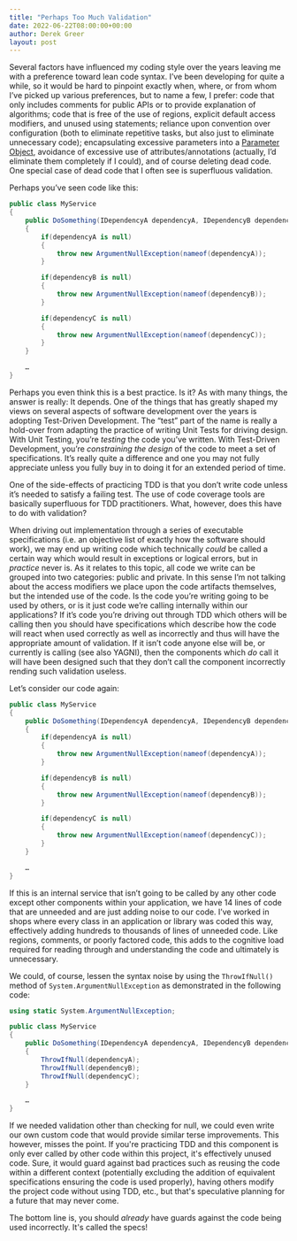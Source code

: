 ```yaml
---
title: "Perhaps Too Much Validation"
date: 2022-06-22T08:00:00+00:00
author: Derek Greer
layout: post
---
```


Several factors have influenced my coding style over the years leaving me with a preference toward lean code syntax. I’ve been developing for quite a while, so it would be hard to pinpoint exactly when, where, or from whom I’ve picked up various preferences, but to name a few, I prefer: code that only includes comments for public APIs or to provide explanation of algorithms; code that is free of the use of regions, explicit default access modifiers, and unused using statements; reliance upon convention over configuration (both to eliminate repetitive tasks, but also just to eliminate unnecessary code); encapsulating excessive parameters into a [Parameter Object](https://wiki.c2.com/?ParameterObject), avoidance of excessive use of attributes/annotations (actually, I’d eliminate them completely if I could), and of course deleting dead code. One special case of dead code that I often see is superfluous validation.

Perhaps you’ve seen code like this:

```csharp
public class MyService
{
    public DoSomething(IDependencyA dependencyA, IDependencyB dependencyB, IDependencyC dependencyC)
    {
        if(dependencyA is null)
        {
            throw new ArgumentNullException(nameof(dependencyA));
        }

        if(dependencyB is null)
        {
            throw new ArgumentNullException(nameof(dependencyB));
        }

        if(dependencyC is null)
        {
            throw new ArgumentNullException(nameof(dependencyC));
        }
    }

    …
}
```

Perhaps you even think this is a best practice. Is it? As with many things, the answer is really: It depends. One of the things that has greatly shaped my views on several aspects of software development over the years is adopting Test-Driven Development. The “test” part of the name is really a hold-over from adapting the practice of writing Unit Tests for driving design. With Unit Testing, you’re _testing_ the code you’ve written. With Test-Driven Development, you’re _constraining the design_ of the code to meet a set of specifications. It’s really quite a difference and one you may not fully appreciate unless you fully buy in to doing it for an extended period of time.

One of the side-effects of practicing TDD is that you don’t write code unless it’s needed to satisfy a failing test. The use of code coverage tools are basically superfluous for TDD practitioners. What, however, does this have to do with validation?

When driving out implementation through a series of executable specifications (i.e. an objective list of exactly how the software should work), we may end up writing code which technically _could_ be called a certain way which would result in exceptions or logical errors, but in _practice_ never is. As it relates to this topic, all code we write can be grouped into two categories: public and private. In this sense I’m not talking about the access modifiers we place upon the code artifacts themselves, but the intended use of the code. Is the code you’re writing going to be used by others, or is it just code we’re calling internally within our applications? If it’s code you’re driving out through TDD which others will be calling then you should have specifications which describe how the code will react when used correctly as well as incorrectly and thus will have the appropriate amount of validation. If it isn’t code anyone else will be, or currently is calling (see also YAGNI), then the components which _do_ call it will have been designed such that they don’t call the component incorrectly rending such validation useless.

Let’s consider our code again:

```csharp
public class MyService
{
    public DoSomething(IDependencyA dependencyA, IDependencyB dependencyB, IDependencyC dependencyC)
    {
        if(dependencyA is null)
        {
            throw new ArgumentNullException(nameof(dependencyA));
        }

        if(dependencyB is null)
        {
            throw new ArgumentNullException(nameof(dependencyB));
        }

        if(dependencyC is null)
        {
            throw new ArgumentNullException(nameof(dependencyC));
        }
    }

    …
}
```

If this is an internal service that isn’t going to be called by any other code except other components within your application, we have 14 lines of code that are unneeded and are just adding noise to our code. I’ve worked in shops where every class in an application or library was coded this way, effectively adding hundreds to thousands of lines of unneeded code. Like regions, comments, or poorly factored code, this adds to the cognitive load required for reading through and understanding the code and ultimately is unnecessary.

We could, of course, lessen the syntax noise by using the `ThrowIfNull()` method of `System.ArgumentNullException` as demonstrated in the following code:

```csharp
using static System.ArgumentNullException;

public class MyService
{
    public DoSomething(IDependencyA dependencyA, IDependencyB dependencyB, IDependencyC dependencyC)
    {
        ThrowIfNull(dependencyA);
        ThrowIfNull(dependencyB);
        ThrowIfNull(dependencyC);
    }

    …
}
```

If we needed validation other than checking for null, we could even write our own custom code that would provide similar terse improvements. This however, misses the point. If you're practicing TDD and this component is only ever called by other code within this project, it's effectively unused code. Sure, it would guard against bad practices such as reusing the code within a different context (potentially excluding the addition of equivalent specifications ensuring the code is used properly), having others modify the project code without using TDD, etc., but that's speculative planning for a future that may never come.

The bottom line is, you should _already_ have guards against the code being used incorrectly. It's called the specs!
